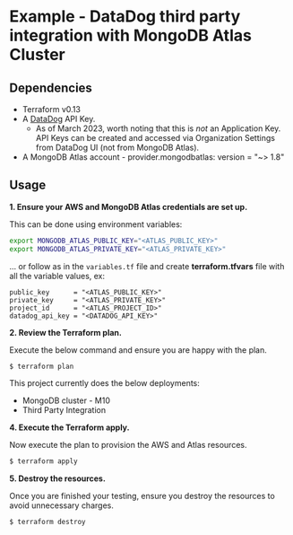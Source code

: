 # Example - DataDog third party integration with MongoDB Atlas Cluster

## Dependencies

* Terraform v0.13
* A [DataDog](https://www.datadoghq.com/) API Key.
    * As of March 2023, worth noting that this is *not* an Application Key. API Keys can be created and accessed via Organization Settings from DataDog UI (not from MongoDB Atlas).
* A MongoDB Atlas account - provider.mongodbatlas: version = "~> 1.8"

## Usage

**1\. Ensure your AWS and MongoDB Atlas credentials are set up.**

This can be done using environment variables:

```bash
export MONGODB_ATLAS_PUBLIC_KEY="<ATLAS_PUBLIC_KEY>"
export MONGODB_ATLAS_PRIVATE_KEY="<ATLAS_PRIVATE_KEY>"
```

... or follow as in the `variables.tf` file and create **terraform.tfvars** file with all the variable values, ex:
```
public_key      = "<ATLAS_PUBLIC_KEY>"
private_key     = "<ATLAS_PRIVATE_KEY>"
project_id      = "<ATLAS_PROJECT_ID>"
datadog_api_key = "<DATADOG_API_KEY>"
```

**2\. Review the Terraform plan.**

Execute the below command and ensure you are happy with the plan.

``` bash
$ terraform plan
```
This project currently does the below deployments:

- MongoDB cluster - M10
- Third Party Integration

**4\. Execute the Terraform apply.**

Now execute the plan to provision the AWS and Atlas resources.

``` bash
$ terraform apply
```

**5\. Destroy the resources.**

Once you are finished your testing, ensure you destroy the resources to avoid unnecessary charges.

``` bash
$ terraform destroy
```
